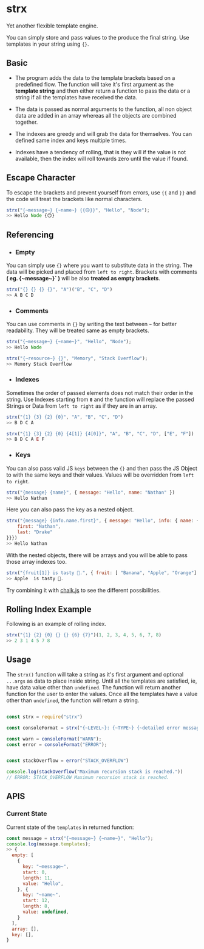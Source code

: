 # strx

Yet another flexible template engine.

You can simply store and pass values to the produce the final string. Use templates in your string using `{}`.

## Basic

-   The program adds the data to the template brackets based on a predefined flow. The function will take it's first argument as the
    **template string** and then either return a function to pass the data or a string if all the templates have received the data.

-   The data is passed as normal arguments to the function, all non object data are added in an array whereas all the objects are combined together.

-   The indexes are greedy and will grab the data for themselves. You can defined same index and keys multiple times.

-   Indexes have a tendency of rolling, that is they will if the value is not available, then the index will roll towards zero
    until the value if found.

## Escape Character

To escape the brackets and prevent yourself from errors, use `{{` and `}}`
and the code will treat the brackets like normal characters.

```Javascript
strx("{~message~} {~name~} {{🙃}}", "Hello", "Node");
>> Hello Node {🙃}
```

## Referencing

-   ### Empty

You can simply use `{}` where you want to substitute data in the string. The data will be picked and placed from `left to right`. Brackets with comments **( eg. {\~message\~}` )** will be also **treated as empty brackets**.

```Javascript
strx("{} {} {} {}", "A")("B", "C", "D")
>> A B C D
```

-   ### Comments

You can use comments in `{}` by writing the text between `~` for better readability. They will be treated same as empty brackets.

```Javascript
strx("{~message~} {~name~}", "Hello", "Node");
>> Hello Node

strx("{~resource~} {}", "Memory", "Stack Overflow");
>> Memory Stack Overflow
```

-   ### Indexes

Sometimes the order of passed elements does not match their order in the string. Use Indexes starting from **`0`** and the function will replace the passed Strings or Data from `left to right` as if they are in an array.

```Javascript
strx("{1} {3} {2} {0}", "A", "B", "C", "D")
>> B D C A
```

```Javascript
strx("{1} {3} {2} {0} {4[1]} {4[0]}", "A", "B", "C", "D", ["E", "F"])
>> B D C A E F
```

-   ### Keys

You can also pass valid JS `keys` between the `{}` and then pass the JS Object to
with the same keys and their values. Values will be overridden from `left to right`.

```Javascript
strx("{message} {name}", { message: "Hello", name: "Nathan" })
>> Hello Nathan
```

Here you can also pass the key as a nested object.

```Javascript
strx("{message} {info.name.first}", { message: "Hello", info: { name: {
    first: "Nathan",
    last: "Drake"
}}})
>> Hello Nathan
```

With the nested objects, there will be arrays and you will be able to pass those array indexes too.

```Javascript
strx("{fruit[1]} is tasty 🤤.", { fruit: [ "Banana", "Apple", "Orange"] })
>> Apple  is tasty 🤤.
```

Try combining it with [chalk.js](https://www.npmjs.com/package/chalk) to see the different possibilities.

## Rolling Index Example

Following is an example of rolling index.

```Javascript
strx("{1} {2} {0} {} {} {6} {7}")(1, 2, 3, 4, 5, 6, 7, 8)
>> 2 3 1 4 5 7 8
```

## Usage

The `strx()` function will take a string as it's first argument and optional `...args` as data to place inside string. Until all the templates are satisfied, ie, have data value other than `undefined`. The function will return another function for the user to enter the values. Once all the templates have a value other than `undefined`, the function will return a string.

```Javascript

const strx = require("strx")

const consoleFormat = strx("{~LEVEL~}: {~TYPE~} {~detailed error message~}");

const warn = consoleFormat("WARN");
const error = consoleFormat("ERROR");


const stackOverflow = error("STACK_OVERFLOW")

console.log(stackOverflow("Maximum recursion stack is reached."))
// ERROR: STACK_OVERFLOW Maximum recursion stack is reached.

```

## APIS

### Current State

Current state of the `templates` in returned function:

```Javascript
const message = strx("{~message~} {~name~}", "Hello");
console.log(message.templates);
>> {
  empty: [
    {
      key: "~message~",
      start: 0,
      length: 11,
      value: "Hello",
    }, {
      key: "~name~",
      start: 12,
      length: 8,
      value: undefined,
    }
  ],
  array: [],
  key: [],
}
```
